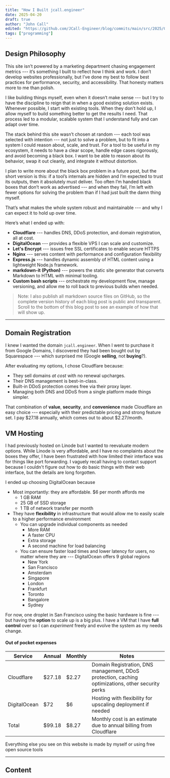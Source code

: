 ```yaml
---
title: "How I Built jcall.engineer"
date: 2025-04-20
draft: true
author: "John Call"
edited: "https://github.com/JCall-Engineer/blog/commits/main/src/2025/04//building-my-website.md"
tags: ["programming"]
---
```

## Design Philosophy

This site isn’t powered by a marketing department chasing engagement metrics --- it’s something I built to reflect how I think and work. I don’t develop websites professionally, but I’ve done my best to follow best practices for performance, security, and accessibility. That honesty matters more to me than polish.

I like building things myself, even when it doesn’t make sense --- but I try to have the discipline to reign that in when a good existing solution exists. Whenever possible, I start with existing tools. When they don’t hold up, I allow myself to build something better to get the results I need. That process led to a modular, scalable system that I understand fully and can adapt over time.

The stack behind this site wasn’t chosen at random --- each tool was selected with intention --- not just to solve a problem, but to fit into a system I could reason about, scale, and trust. For a tool to be useful in my ecosystem, it needs to have a clear scope, handle edge cases rigorously, and avoid becoming a black box. I want to be able to reason about its behavior, swap it out cleanly, and integrate it without distortion.

I plan to write more about the black box problem in a future post, but the short version is this: if a tool’s internals are hidden and I’m expected to trust its outputs, then it absolutely must deliver. Too often I’m handed black boxes that don’t work as advertised --- and when they fail, I’m left with fewer options for solving the problem than if I had just built the damn thing myself.

That’s what makes the whole system robust and maintainable --- and why I can expect it to hold up over time.

Here’s what I ended up with:
 - **Cloudflare** --- handles DNS, DDoS protection, and domain registration, all at cost.
 - **DigitalOcean** --- provides a flexible VPS I can scale and customize.
 - **Let's Encrypt** --- issues free SSL certificates to enable secure HTTPS
 - **Nginx** --- serves content with performance and configuration flexibility
 - **Express.js** --- handles dynamic assembly of HTML content using a lightweight Node.js framework.
 - **markdown-it (Python)** --- powers the static site generator that converts Markdown to HTML with minimal tooling.
 - **Custom bash scripts** --- orchestrate my development flow, manage versioning, and allow me to roll back to previous builds when needed.

> Note: I also publish all markdown source files on GitHub, so the complete version history of each blog post is public and transparent. Scroll to the bottom of this blog post to see an example of how that will show up.

---

## Domain Registration
I knew I wanted the domain `jcall.engineer`. When I went to purchase it from Google Domains, I discovered they had been bought out by Squarespace --- which surprised me (Google **selling**, not **buying**?).

After evaluating my options, I chose Cloudflare because:
 - They sell domains *at cost* with no renewal upcharges.
 - Their DNS management is best-in-class.
 - Built-in DDoS protection comes free via their proxy layer.
 - Managing both DNS and DDoS from a single platform made things simpler.

That combination of **value**, **security**, and **convenience** made Cloudflare an easy choice --- especially with their predictable pricing and strong feature set. I pay $27.18 annually, which comes out to about $2.27/month.

## VM Hosting
I had previously hosted on Linode but I wanted to reevaluate modern options. While Linode is very affordable, and I have no complaints about the boxes they offer, I have been frustrated with how limited their interface was for things like port forwarding. I vaguely recall having to contact support because I couldn't figure out how to do basic things with their web interface, but the details are long forgotten.

I ended up choosing DigitalOcean because
 - Most importantly: they are affordable. $6 per month affords me
   - 1 GB RAM
   - 25 GB of SSD storage
   - 1 TB of network transfer per month
 - They have **flexibility** in infrastructure that would allow me to easily scale to a higher performance environment
   - You can upgrade individual components as needed
     - More RAM
     - A faster CPU
     - Extra storage
     - A second machine for load balancing
   - You can ensure faster load times and lower latency for users, no matter where they are --- DigitalOcean offers 9 global regions
     - New York
     - San Francisco
     - Amsterdam
     - Singapore
     - London
     - Frankfurt
     - Toronto
     - Bangalore
     - Sydney

For now, one droplet in San Francisco using the basic hardware is fine --- but having the **option** to scale up is a big plus. I have a VM that I have **full control** over so I can *experiment* freely and evolve the system as my needs change.

#### Out of pocket expenses
| Service      | Annual | Monthly | Notes |
|--------------|--------|---------|-------|
| Cloudflare   | $27.18 | $2.27   | Domain Registration, DNS management, DDoS protection, caching optimizations, other security perks |
| DigitalOcean | $72    | $6      | Hosting with flexibility for upscaling deployment if needed |
| Total        | $99.18 | $8.27   | Monthly cost is an estimate due to annual billing from Cloudflare |

Everything else you see on this website is made by myself or using free open source tools

---

## Content

